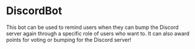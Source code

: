 # DiscordBot
This bot can be used to remind users when they can bump the Discord server again through a specific role of users who want to. It can also award points for voting or bumping for the Discord server!
